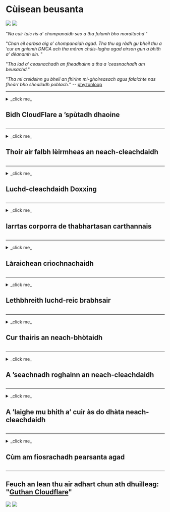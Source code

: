 # Cùisean beusanta

![](https://codeberg.org/crimeflare/cloudflare-tor/media/branch/master/image/itsreallythatbad.jpg)
![](https://codeberg.org/crimeflare/cloudflare-tor/media/branch/master/image/telegram/c81238387627b4bfd3dcd60f56d41626.jpg)

"_Na cuir taic ris a’ chompanaidh seo a tha falamh bho moraltachd_ "

"_Chan eil earbsa aig a’ chompanaidh agad. Tha thu ag ràdh gu bheil thu a ’cur an gnìomh DMCA ach tha mòran chùis-lagha agad airson gun a bhith a’ dèanamh sin._ "

"_Tha iad a’ ceasnachadh an fheadhainn a tha a ’ceasnachadh am beusachd._"

"_Tha mi creidsinn gu bheil an fhìrinn mì-ghoireasach agus falaichte nas fheàrr bho shealladh poblach._" -- [phyzonloop](https://twitter.com/phyzonloop)


---


<details>
<summary> _click me_

## Bidh CloudFlare a ’spùtadh dhaoine
</summary>


Bidh Cloudflare a ’cur puist-d spama gu luchd-cleachdaidh nach eil Cloudflare.

- Na cuir ach puist-d gu luchd-aontachaidh a tha air roghnachadh a-steach
- Nuair a chanas an neach-cleachdaidh “stad”, stad air post-d a chuir thugad

Tha e cho sìmplidh sin. Ach chan eil dragh air Cloudflare.
Thuirt Cloudflare le bhith a ’cleachdadh an t-seirbheis aca [faodaidh iad stad a chuir air gach spamadair no neach-ionnsaigh](https://support.cloudflare.com/hc/en-us/articles/200170066-Will-activating-Cloudflare-stop-all-spammers-or-attackers- ).
Ciamar as urrainn dhuinn stad a chuir air _Cloudflare spammers_ gun Cloudflare a ghnìomhachadh?


| 🖼 | 🖼 |
| --- | --- |
| ![](https://codeberg.org/crimeflare/cloudflare-tor/media/branch/master/image/cfspam01.jpg) | ![](https://codeberg.org/crimeflare/cloudflare-tor/media/branch/master/image/cfspam03.jpg) |
| ![](https://codeberg.org/crimeflare/cloudflare-tor/media/branch/master/image/cfspam02.jpg) | ![](https://codeberg.org/crimeflare/cloudflare-tor/media/branch/master/image/cfspambrittany.jpg)<br>![](https://codeberg.org/crimeflare/cloudflare-tor/media/branch/master/image/cfspamtwtr.jpg) |

</details>

---

<details>
<summary> _click me_

## Thoir air falbh lèirmheas an neach-cleachdaidh
</summary>


Censor Cloudflare [lèirmheasan àicheil](https://web.archive.org/web/20191116004046/https://www.trustpilot.com/reviews/5aa6ee0ed5a5700a7c8cf853). Ma phostas tu teacsa _anti-Cloudflare_ air Twitter, tha cothrom agad [freagairt](https://twitter.com/CloudflareHelp/status/1126051764917145601) fhaighinn bho [neach-obrach Cloudflare](cloudflare_inc/cloudflare_members.txt) le "_[Chan e, chan eil] [PEOPLE.md) _ "teachdaireachd. Ma phostas tu lèirmheas àicheil air làrach ath-bhreithneachaidh sam bith, feuchaidh iad ri [censor](https://twitter.com/phyzonloop/status/1178836176985366529) [it](https://twitter.com/dxgl_org/status/1178722159432220672 ).


| 🖼 | 🖼 |
| --- | --- |
| ![](https://codeberg.org/crimeflare/cloudflare-tor/media/branch/master/image/cfcenrev_01.jpg)<br>![](https://codeberg.org/crimeflare/cloudflare-tor/media/branch/master/image/cfcenrev_02.jpg) | ![](https://codeberg.org/crimeflare/cloudflare-tor/media/branch/master/image/cfcenrev_03.jpg) |

</details>

---

<details>
<summary> _click me_

## Luchd-cleachdaidh Doxxing
</summary>


Tha duilgheadas mòr [duilgheadas sàrachadh] aig Cloudflare (https://web.archive.org/web/20171024040313/http://www.businessinsider.com/cloudflare-ceo-suggests-people-who-report-online-abuse-use -fake-ainmean-2017-5).
Cloudflare [a ’roinn fiosrachadh pearsanta](https://archive.ph/ePdvi) den fheadhainn [cò](https://twitter.com/ZJemptv/status/898299709634248704) [gearan](https://twitter.com/TinyPirate/status/554718958176067584) [mu dheidhinn](https://twitter.com/remembrancermx/status/1010329041235148802) [air aoigheachd](https://twitter.com/Bridaguy/status/915003769280172037) [làraich](https://twitter .com/HelloAndrew/status/897260208845500416). Bidh iad uaireannan ag iarraidh ort solarachadh
d ’fhìor ID. Mura h-eil thu airson do shàrachadh, [ionnsaigh](https://twitter.com/NiteShade925/status/1158469203420205056), [swatted](https://boingboing.net/2015/01/19/invasion-boards -set-out-to-rui.html) no [air a mharbhadh](https://twitter.com/RusEmbUSA/status/1187363092793040901), is fheàrr dhut fuireach air falbh bho làraich-lìn Cloudflared.


| 🖼 | 🖼 |
| --- | --- |
| ![](https://codeberg.org/crimeflare/cloudflare-tor/media/branch/master/image/cfdox_what.jpg) | ![](https://codeberg.org/crimeflare/cloudflare-tor/media/branch/master/image/cfdox_swat.jpg) |
| ![](https://codeberg.org/crimeflare/cloudflare-tor/media/branch/master/image/cfdox_kill.jpg) | ![](https://codeberg.org/crimeflare/cloudflare-tor/media/branch/master/image/cfdox_threat.jpg) |
| ![](https://codeberg.org/crimeflare/cloudflare-tor/media/branch/master/image/cfdox_dox.jpg) | ![](https://codeberg.org/crimeflare/cloudflare-tor/media/branch/master/image/cfdox_ex1.jpg)<br>![](https://codeberg.org/crimeflare/cloudflare-tor/media/branch/master/image/cfdox_ex2.jpg) |

</details>

---

<details>
<summary> _click me_

## Iarrtas corporra de thabhartasan carthannais
</summary>


Tha CloudFlare [a ’faighneachd](https://web.archive.org/web/20191112033605/https://opencollective.com/cloudflarecollective#section-about) airson tabhartasan carthannais. Tha e uamhasach uamhasach gum biodh corporra Ameireaganach ag iarraidh carthannas còmhla ri buidhnean neo-phrothaideach aig a bheil adhbharan matha. Ma tha thu a ’còrdadh riut [a’ bacadh dhaoine no a ’caitheamh ùine dhaoine eile](PEOPLE.md), is dòcha gum biodh tu airson cuid de pizzas🍕 òrdachadh airson luchd-obrach Cloudflare.


![](https://codeberg.org/crimeflare/cloudflare-tor/media/branch/master/image/cfdonate.jpg)

</details>

---

<details>
<summary> _click me_

## Làraichean crìochnachaidh
</summary>


Dè a nì thu ma thèid an làrach agad sìos _suddenly_? Tha aithrisean ann gu bheil Cloudflare [a ’cuir às](https://twitter.com/stefan_eady/status/1126033791267426304) [cleachdaiche](https://twitter.com/derivativeburke/status/903755267053117440) [rèiteachadh](https://twitter.com/lordscarlet/status/1046785164792205314) no [stad air seirbheis gun rabhadh sam bith](https://twitter.com/svolentin/status/1227324408475344896), [gu sàmhach](https://twitter.com/BlnaryMlke/status/1194339461984854018). Tha sinn a ’moladh gun lorg thu [solaraiche nas fheàrr](what-to-do.md).

![](https://codeberg.org/crimeflare/cloudflare-tor/media/branch/master/image/cftmnt.jpg)

</details>

---

<details>
<summary> _click me_

## Lethbhreith luchd-reic brabhsair
</summary>


Bidh CloudFlare a ’toirt làimhseachadh fàbharach dhaibhsan a tha a’ cleachdadh Firefox fhad ‘s a tha iad a’ toirt làimhseachadh nàimhdeil do luchd-cleachdaidh neo-Tor-Browser thairis air Tor.
Bidh luchd-cleachdaidh Tor a dhiùltas gu ceart javascript neo-saor a chuir an gnìomh cuideachd a ’faighinn làimhseachadh nàimhdeil.
Tha an neo-ionannachd ruigsinneachd seo na ana-cleachdadh neodrachd lìonra agus ana-cleachdadh cumhachd.

![](https://codeberg.org/crimeflare/cloudflare-tor/media/branch/master/image/browdifftbcx.gif)

- Clì: `Tor Browser`, Deas:` Chrome`. An aon seòladh IP.

![](https://codeberg.org/crimeflare/cloudflare-tor/media/branch/master/image/browserdiff.jpg)

- Clì: `[Brabhsair Tor] Javascript Ciorramach, Cookie Enabled`
- Deas: `[Chrome] Javascript air a chomasachadh, briosgaid ciorramach`

![](https://codeberg.org/crimeflare/cloudflare-tor/media/branch/master/image/cfsiryoublocked.jpg)

- QuteBrowser (mion-bhrobhsair) às aonais Tor (Clearnet IP)

| *** Brabhsair *** | *** Làimhseachadh ruigsinneachd *** |
| --- | --- |
| Tor Browser (air a chomasachadh le Javascript) | ruigsinneachd ceadaichte |
| Firefox (air a chomasachadh le Javascript) | ruigsinneachd truaillte |
| Chromium (air a chomasachadh le Javascript) | ruigsinneachd air a lughdachadh (a ’putadh Google reCAPTCHA) |
| Chromium no Firefox (Javascript ciorramach) | ruigsinneachd air a dhiùltadh (putadh * briste * Google reCAPTCHA) |
| Chromium no Firefox (Cookie ciorramach) | ruigsinneachd air a dhiùltadh |
| QuteBrowser | ruigsinneachd air a dhiùltadh |
| lioncs | ruigsinneachd air a dhiùltadh |
| w3m | ruigsinneachd air a dhiùltadh |
| wget | ruigsinneachd air a dhiùltadh |


"_Carson nach cleachd thu putan claisneachd gus fuasgladh fhaighinn air dùbhlan furasta? _"

Tha, tha putan claisneachd ann, ach chan eil e _always_ [ag obair thairis air Tor](https://trac.torproject.org/projects/tor/ticket/23840). Gheibh thu an teachdaireachd seo nuair a phutas tu e:

```
Feuch ris a-rithist nas fhaide air adhart
Is dòcha gu bheil an coimpiutair no an lìonra agad a ’cur cheistean fèin-ghluasadach.
Gus ar luchd-cleachdaidh a dhìon, chan urrainn dhuinn d ’iarrtas a phròiseasadh an-dràsta.
Airson tuilleadh fiosrachaidh tadhal air an duilleag cuideachaidh againn
```

</details>

---

<details>
<summary> _click me_

## Cur thairis an neach-bhòtaidh
</summary>


Bidh luchd-bhòtaidh ann an stàitean na SA a ’clàradh gus bhòtadh aig a’ cheann thall tro làrach-lìn rùnaire na stàite ann an stàite an taigh-còmhnaidh aca.
Bidh oifisean rùnaire stàite fo smachd Poblachdach a ’dol an sàs ann an casg luchd-bhòtaidh le bhith a’ cur làrach-lìn rùnaire na stàite tro Cloudflare.
Làimhseachadh nàimhdeil Cloudflare do luchd-cleachdaidh Tor, a shuidheachadh MITM mar phrìomh àite sgrùdaidh cruinneil, agus a dhroch bhuaidh gu h-iomlan
a ’fàgail gu bheil luchd-bhòtaidh deònach clàradh. Tha Libearalaich gu sònraichte buailteach a bhith a ’gabhail ri prìobhaideachd. Bidh foirmean clàraidh luchd-bhòtaidh a ’tional fiosrachadh mothachail mu chlaonadh poilitigeach neach-bhòtaidh, seòladh corporra pearsanta, àireamh tèarainteachd shòisealta, agus ceann-latha breith.
Chan eil a ’mhòr-chuid de stàitean a’ dèanamh ach fo-sheata den fhiosrachadh sin a tha ri fhaighinn gu poblach, ach tha Cloudflare a ’faicinn *** a h-uile *** am fiosrachadh sin nuair a chlàraicheas cuideigin airson bhòtadh.

Thoir fa-near nach eil clàradh pàipeir a ’dol timcheall air Cloudflare oir is dòcha gum bi rùnaire luchd-obrach inntrigidh dàta stàite a’ cleachdadh an
Làrach-lìn Cloudflare airson a dhol a-steach don dàta.

| 🖼 | 🖼 |
| --- | --- |
| ![](https://codeberg.org/crimeflare/cloudflare-tor/media/branch/master/image/cfvotm_01.jpg) | ![](https://codeberg.org/crimeflare/cloudflare-tor/media/branch/master/image/cfvotm_02.jpg) |

- Tha Change.org na làrach-lìn ainmeil airson a bhith a ’tional bhòtaichean agus a’ dol an gnìomh. "[tha daoine anns a h-uile àite a’ tòiseachadh iomairtean, a ’gluasad luchd-taic, agus ag obair còmhla ri luchd-co-dhùnaidh gus fuasglaidhean a stiùireadh.](https://web.archive.org/web/20200206120027/https://www.change.org/about)"
Gu mì-fhortanach, chan urrainn dha mòran dhaoine atharrachadh.org fhaicinn idir mar thoradh air sìoltachan ionnsaigheach Cloudflare. Thathas gam bacadh bho bhith a ’soidhnigeadh na h-athchuinge, mar sin gan dùnadh a-mach à pròiseas deamocratach. Bidh a bhith a ’cleachdadh àrd-ùrlar neo-sgòthach eile leithid [OpenPetition](https://www.openpetition.eu/content/about_us) a’ cuideachadh le fuasgladh fhaighinn air an duilgheadas.

| 🖼 | 🖼 |
| --- | --- |
| ![](https://codeberg.org/crimeflare/cloudflare-tor/media/branch/master/image/changeorgasn.jpg) | ![](https://codeberg.org/crimeflare/cloudflare-tor/media/branch/master/image/changeorgtor.jpg) |

- Tha "[Athenian Project] aig Cloudflare (https://www.cloudflare.com/athenian/)" a ’tabhann dìon aig ìre iomairt an-asgaidh gu làraich-lìn taghaidh stàite agus ionadail. Thuirt iad “gum faigh na buill-phàrlamaid aca cothrom air fiosrachadh taghaidh agus clàradh neach-bhòtaidh_” ach is e breug a tha seo leis nach urrainn dha mòran dhaoine sùil a thoirt air an làrach idir.

</details>

---

<details>
<summary> _click me_

## A ’seachnadh roghainn an neach-cleachdaidh
</summary>


Ma roghnaicheas tu rudeigin, tha dùil agad nach fhaigh thu post-d mu dheidhinn. Bidh Cloudflare a ’seachnadh roghainn an neach-cleachdaidh agus a’ roinn dàta le corporaidean treas-phàrtaidh [às aonais cead an neach-ceannach](https://twitter.com/thexpaw/status/1108424723233419264). Ma tha thu a ’cleachdadh am plana an-asgaidh aca, bidh iad uaireannan a’ cur post-d thugad ag iarraidh fo-sgrìobhadh mìosail a cheannach.

![](https://codeberg.org/crimeflare/cloudflare-tor/media/branch/master/image/cfviopl_tp.jpg)

</details>

---

<details>
<summary> _click me_

## A ’laighe mu bhith a’ cuir às do dhàta neach-cleachdaidh
</summary>


A rèir seo [blog neach-ceannach ex-cloudflare](https://shkspr.mobi/blog/2019/11/can-you-trust-cloudflare-with-your-personal-data/), tha Cloudflare na laighe mu bhith a ’cuir às do chunntasan. An-diugh, bidh mòran [companaidhean a ’cumail an dàta agad](https://justdeleteme.xyz/) às deidh dhut do chunntas a dhùnadh no a thoirt air falbh. Tha a ’mhòr-chuid de chompanaidhean math a’ toirt iomradh mu dheidhinn anns a ’phoileasaidh prìobhaideachd aca. Cloudflare? Chan eil.

```
2019-08-05 Chuir CloudFlare dearbhadh thugam gun tug iad air falbh mo chunntas.
2019-10-02 Fhuair mi post-d bho CloudFlare "oir tha mi nam neach-ceannach"
```

Cha robh fios aig Cloudflare mun fhacal "cuir air falbh". Ma tha e dha-rìribh _removed_, carson a fhuair an neach-ceannach seo post-d? Thuirt e cuideachd nach eil poileasaidh prìobhaideachd Cloudflare a ’toirt iomradh air.

```
Chan eil am poileasaidh prìobhaideachd ùr aca a ’toirt iomradh sam bith air cumail dàta airson bliadhna.
```

![](https://codeberg.org/crimeflare/cloudflare-tor/media/branch/master/image/cfviopl_notdel.jpg)

Ciamar as urrainn dhut earbsa a chur ann an Cloudflare ma tha [am poileasaidh prìobhaideachd aca LIE](https://twitter.com/daviddlow/status/1197787135526555648)?

</details>

---

<details>
<summary> _click me_

## Cùm am fiosrachadh pearsanta agad
</summary>


Tha cur às do chunntas Cloudflare [ìre chruaidh](https://justdeleteme.xyz/).

```
Cuir a-steach tiogaid taic a ’cleachdadh an roinn“ Cunntas ”,
agus iarraidh cuir às do chunntas anns a ’bhuidheann teachdaireachd.
Chan fhaod raointean no cairtean creideis a bhith agad ris a ’chunntas agad mus iarr thu cuir às.
```

Gheibh thu [am post-d dearbhaidh seo](https://twitter.com/originalesushi/status/1199041528414527495).

![](https://codeberg.org/crimeflare/cloudflare-tor/media/branch/master/image/cf_deleteandkeep.jpg)

“Tha sinn air tòiseachadh air an iarrtas cuir às agad a phròiseasadh” ach “Cumaidh sinn oirnn a’ stòradh d ’fhiosrachadh pearsanta”.

An urrainn dhut "earbsa" a dhèanamh air seo?

</details>

---

## Feuch an lean thu air adhart chun ath dhuilleag: "[Guthan Cloudflare](../PEOPLE.md)"

![](https://codeberg.org/crimeflare/cloudflare-tor/media/branch/master/image/freemoldybread.jpg)
![](https://codeberg.org/crimeflare/cloudflare-tor/media/branch/master/image/cfisnotanoption.jpg)
